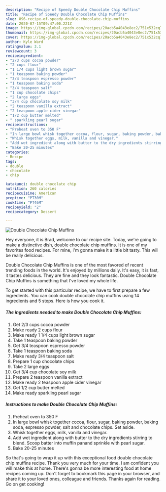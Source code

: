 ```yaml
---
description: "Recipe of Speedy Double Chocolate Chip Muffins"
title: "Recipe of Speedy Double Chocolate Chip Muffins"
slug: 896-recipe-of-speedy-double-chocolate-chip-muffins
date: 2020-07-15T09:47:00.221Z
image: https://img-global.cpcdn.com/recipes/20acb5a4043e8ec2/751x532cq70/double-chocolate-chip-muffins-recipe-main-photo.jpg
thumbnail: https://img-global.cpcdn.com/recipes/20acb5a4043e8ec2/751x532cq70/double-chocolate-chip-muffins-recipe-main-photo.jpg
cover: https://img-global.cpcdn.com/recipes/20acb5a4043e8ec2/751x532cq70/double-chocolate-chip-muffins-recipe-main-photo.jpg
author: Kyle Ward
ratingvalue: 3.1
reviewcount: 3
recipeingredient:
- "2/3 cups cocoa powder"
- "2 cups flour"
- "1 1/4 cups light brown sugar"
- "1 teaspoon baking powder"
- "3/4 teaspoon espresso powder"
- "1 teaspoon baking soda"
- "3/4 teaspoon salt"
- "1 cup chocolate chips"
- "2 large eggs"
- "3/4 cup chocolate soy milk"
- "2 teaspoon vanilla extract"
- "2 teaspoon apple cider vinegar"
- "1/2 cup butter melted"
- " sparkling pearl sugar"
recipeinstructions:
- "Preheat oven to 350 F"
- "In large bowl whisk together cocoa, flour, sugar, baking powder, baking soda, espresso powder, salt and chocolate chips. Set aside."
- "Whisk together eggs, milk, vanilla and vinegar."
- "Add wet ingredient along with butter to the dry ingredients stirring to blend. Scoop batter into muffin panand sprinkle with pearl sugar."
- "Bake 20-25 minutes"
categories:
- Recipe
tags:
- double
- chocolate
- chip

katakunci: double chocolate chip 
nutrition: 260 calories
recipecuisine: American
preptime: "PT30M"
cooktime: "PT46M"
recipeyield: "2"
recipecategory: Dessert

---
```



![Double Chocolate Chip Muffins](https://img-global.cpcdn.com/recipes/20acb5a4043e8ec2/751x532cq70/double-chocolate-chip-muffins-recipe-main-photo.jpg)

Hey everyone, it is Brad, welcome to our recipe site. Today, we're going to make a distinctive dish, double chocolate chip muffins. It is one of my favorites food recipes. For mine, I'm gonna make it a little bit tasty. This will be really delicious.

Double Chocolate Chip Muffins is one of the most favored of recent trending foods in the world. It's enjoyed by millions daily. It's easy, it is fast, it tastes delicious. They are fine and they look fantastic. Double Chocolate Chip Muffins is something that I've loved my whole life.




To get started with this particular recipe, we have to first prepare a few ingredients. You can cook double chocolate chip muffins using 14 ingredients and 5 steps. Here is how you cook it.

<!--inarticleads1-->

##### The ingredients needed to make Double Chocolate Chip Muffins:

1. Get 2/3 cups cocoa powder
1. Make ready 2 cups flour
1. Make ready 1 1/4 cups light brown sugar
1. Take 1 teaspoon baking powder
1. Get 3/4 teaspoon espresso powder
1. Take 1 teaspoon baking soda
1. Make ready 3/4 teaspoon salt
1. Prepare 1 cup chocolate chips
1. Take 2 large eggs
1. Get 3/4 cup chocolate soy milk
1. Prepare 2 teaspoon vanilla extract
1. Make ready 2 teaspoon apple cider vinegar
1. Get 1/2 cup butter melted
1. Make ready  sparkling pearl sugar




<!--inarticleads2-->

##### Instructions to make Double Chocolate Chip Muffins:

1. Preheat oven to 350 F
1. In large bowl whisk together cocoa, flour, sugar, baking powder, baking soda, espresso powder, salt and chocolate chips. Set aside.
1. Whisk together eggs, milk, vanilla and vinegar.
1. Add wet ingredient along with butter to the dry ingredients stirring to blend. Scoop batter into muffin panand sprinkle with pearl sugar.
1. Bake 20-25 minutes




So that's going to wrap it up with this exceptional food double chocolate chip muffins recipe. Thank you very much for your time. I am confident you will make this at home. There's gonna be more interesting food at home recipes coming up. Don't forget to bookmark this page in your browser, and share it to your loved ones, colleague and friends. Thanks again for reading. Go on get cooking!
